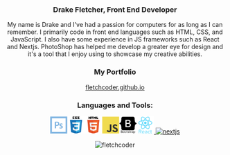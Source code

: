 <h3 align="center">Drake Fletcher, Front End Developer</h3>

<p align="center">My name is Drake and I've had a passion for computers for as long as I can remember. I primarily code in front end languages such as HTML, CSS, and JavaScript. I also have some experience in JS frameworks such as React and Nextjs. PhotoShop has helped me develop a greater eye for design and it's a tool that I enjoy using to showcase my creative abilities.</p>

<h3 align="center">My Portfolio</h3>
<p align="center"><a href="https://fletchcoder.github.io/">fletchcoder.github.io</a></p>

<h3 align="center">Languages and Tools:</h3>
<p align="center"><a href="https://www.photoshop.com/en" target="_blank" rel="noreferrer"><img src="https://raw.githubusercontent.com/devicons/devicon/master/icons/photoshop/photoshop-line.svg" alt="photoshop" width="40" height="40"/></a><a href="https://www.w3schools.com/css/" target="_blank" rel="noreferrer"><img src="https://raw.githubusercontent.com/devicons/devicon/master/icons/css3/css3-original-wordmark.svg" alt="css3" width="40" height="40"/></a><a href="https://www.w3.org/html/" target="_blank" rel="noreferrer"><img src="https://raw.githubusercontent.com/devicons/devicon/master/icons/html5/html5-original-wordmark.svg" alt="html5" width="40" height="40"/></a><a href="https://developer.mozilla.org/en-US/docs/Web/JavaScript" target="_blank" rel="noreferrer"><img src="https://raw.githubusercontent.com/devicons/devicon/master/icons/javascript/javascript-original.svg" alt="javascript" width="40" height="40"/></a><a href="https://getbootstrap.com" target="_blank" rel="noreferrer"><img src="https://raw.githubusercontent.com/devicons/devicon/master/icons/bootstrap/bootstrap-plain-wordmark.svg" alt="bootstrap" width="40" height="40"/></a><a href="https://reactjs.org/" target="_blank" rel="noreferrer"><img src="https://raw.githubusercontent.com/devicons/devicon/master/icons/react/react-original-wordmark.svg" alt="react" width="40" height="40"/> </a><a href="https://nextjs.org/"><img src="https://cdn.jsdelivr.net/gh/devicons/devicon/icons/nextjs/nextjs-original.svg" alt="nextjs" width="40" height="40" /></a></p>

<p align="center"><img width="50%" src="https://github-readme-stats.vercel.app/api/top-langs?username=fletchcoder&show_icons=true&locale=en&layout=compact" alt="fletchcoder" /></p>

